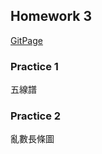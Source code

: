 ## Homework 3
[GitPage](https://pei-syuan-li.github.io/D3-HW/HW3/) 
### Practice 1
五線譜 
### Practice 2
亂數長條圖